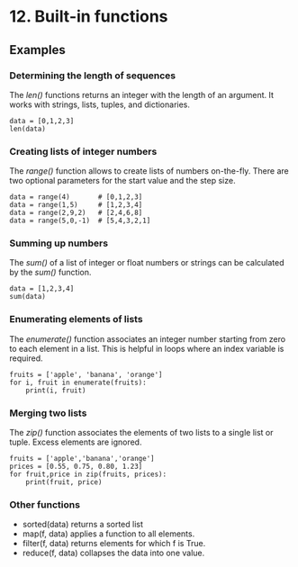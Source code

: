 
# 12. Built-in functions

## Examples

### Determining the length of sequences

The *len()* functions returns an integer with the length of an argument. It works with strings, lists, tuples, and dictionaries.

    data = [0,1,2,3]
    len(data)  

### Creating lists of integer numbers
The *range()* function allows to create lists of numbers on-the-fly. There are two optional parameters for the start value and the step size.

    data = range(4)       # [0,1,2,3]
    data = range(1,5)     # [1,2,3,4]
    data = range(2,9,2)   # [2,4,6,8]
    data = range(5,0,-1)  # [5,4,3,2,1]

### Summing up numbers
The *sum()* of a list of integer or float numbers or strings can be calculated by the *sum()* function.

    data = [1,2,3,4]
    sum(data)

### Enumerating elements of lists
The *enumerate()* function associates an integer number starting from zero to each element in a list. This is helpful in loops where an index variable is required.

    fruits = ['apple', 'banana', 'orange']
    for i, fruit in enumerate(fruits):
        print(i, fruit)

### Merging two lists

The *zip()* function associates the elements of two lists to a single list or tuple. Excess elements are ignored.

    fruits = ['apple','banana','orange']
    prices = [0.55, 0.75, 0.80, 1.23]
    for fruit,price in zip(fruits, prices):	
        print(fruit, price)

### Other functions

* sorted(data) returns a sorted list
* map(f, data) applies a function to all elements.
* filter(f, data) returns elements for which f is True.
* reduce(f, data) collapses the data into one value.
